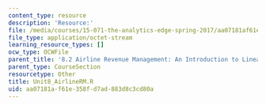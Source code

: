 ```yaml
---
content_type: resource
description: 'Resource:'
file: /media/courses/15-071-the-analytics-edge-spring-2017/aa07181af61e358fd7ad883d8c3cd80a_Unit8_AirlineRM.R
file_type: application/octet-stream
learning_resource_types: []
ocw_type: OCWFile
parent_title: '8.2 Airline Revenue Management: An Introduction to Linear Optimization '
parent_type: CourseSection
resourcetype: Other
title: Unit8_AirlineRM.R
uid: aa07181a-f61e-358f-d7ad-883d8c3cd80a
---
```

